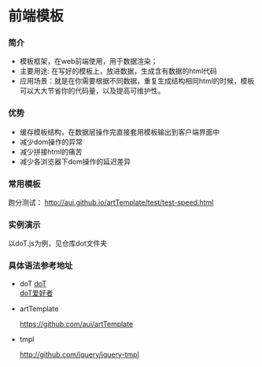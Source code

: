 # 前端模板

### 简介

* 模板框架，在web前端使用，用于数据渲染；
* 主要用途: 在写好的模板上，放进数据，生成含有数据的html代码
* 应用场景：就是在你需要根据不同数据，重复生成结构相同html的时候，模板可以大大节省你的代码量，以及提高可维护性。
    
### 优势

- 缓存模板结构，在数据层操作完直接套用模板输出到客户端界面中
- 减少dom操作的异常
- 减少拼接html的痛苦
- 减少各浏览器下dom操作的延迟差异
    
### 常用模板
  
跑分测试： http://aui.github.io/artTemplate/test/test-speed.html
    
### 实例演示

以doT.js为例，见仓库dot文件夹
    
### 具体语法参考地址

- doT
    [doT](https://github.com/olado/doT)   
    [doT爱好者](http://dotjs.cn/)

- artTemplate

    https://github.com/aui/artTemplate

- tmpl
    
    http://github.com/jquery/jquery-tmpl
